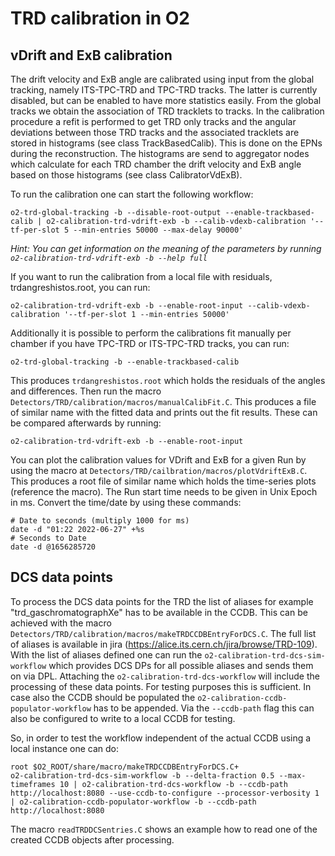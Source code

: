 <!-- doxy
\page refDetectorsTRDcalibration TRD calibration
/doxy -->

# TRD calibration in O2

## vDrift and ExB calibration

The drift velocity and ExB angle are calibrated using input from the global tracking, namely ITS-TPC-TRD and TPC-TRD tracks.
The latter is currently disabled, but can be enabled to have more statistics easily.
From the global tracks we obtain the association of TRD tracklets to tracks.
In the calibration procedure a refit is performed to get TRD only tracks and the angular deviations between those TRD tracks and the associated tracklets are stored in histograms (see class TrackBasedCalib).
This is done on the EPNs during the reconstruction.
The histograms are send to aggregator nodes which calculate for each TRD chamber the drift velocity and ExB angle based on those histograms (see class CalibratorVdExB).

To run the calibration one can start the following workflow:

    o2-trd-global-tracking -b --disable-root-output --enable-trackbased-calib | o2-calibration-trd-vdrift-exb -b --calib-vdexb-calibration '--tf-per-slot 5 --min-entries 50000 --max-delay 90000'

*Hint: You can get information on the meaning of the parameters by running `o2-calibration-trd-vdrift-exb -b --help full`*

If you want to run the calibration from a local file with residuals, trdangreshistos.root, you can run:

    o2-calibration-trd-vdrift-exb -b --enable-root-input --calib-vdexb-calibration '--tf-per-slot 1 --min-entries 50000'

Additionally it is possible to perform the calibrations fit manually per chamber if you have TPC-TRD or ITS-TPC-TRD tracks, you can run:

    o2-trd-global-tracking -b --enable-trackbased-calib

This produces `trdangreshistos.root` which holds the residuals of the angles and differences.
Then run the macro `Detectors/TRD/calibration/macros/manualCalibFit.C`.
This produces a file of similar name with the fitted data and prints out the fit results.
These can be compared afterwards by running:

    o2-calibration-trd-vdrift-exb -b --enable-root-input

You can plot the calibration values for VDrift and ExB for a given Run by using the macro at `Detectors/TRD/cailbration/macros/plotVdriftExB.C`.
This produces a root file of similar name which holds the time-series plots (reference the macro).
The Run start time needs to be given in Unix Epoch in ms.
Convert the time/date by using these commands:

    # Date to seconds (multiply 1000 for ms)
    date -d "01:22 2022-06-27" +%s
    # Seconds to Date
    date -d @1656285720

## DCS data points

To process the DCS data points for the TRD the list of aliases for example "trd_gaschromatographXe" has to be available in the CCDB.
This can be achieved with the macro `Detectors/TRD/calibration/macros/makeTRDCCDBEntryForDCS.C`.
The full list of aliases is available in jira (https://alice.its.cern.ch/jira/browse/TRD-109).
With the list of aliases defined one can run the `o2-calibration-trd-dcs-sim-workflow` which provides DCS DPs for all possible aliases and sends them on via DPL.
Attaching the `o2-calibration-trd-dcs-workflow` will include the processing of these data points.
For testing purposes this is sufficient. In case also the CCDB should be populated the `o2-calibration-ccdb-populator-workflow` has to be appended.
Via the `--ccdb-path` flag this can also be configured to write to a local CCDB for testing.

So, in order to test the workflow independent of the actual CCDB using a local instance one can do:

    root $O2_ROOT/share/macro/makeTRDCCDBEntryForDCS.C+
    o2-calibration-trd-dcs-sim-workflow -b --delta-fraction 0.5 --max-timeframes 10 | o2-calibration-trd-dcs-workflow -b --ccdb-path http://localhost:8080 --use-ccdb-to-configure --processor-verbosity 1 | o2-calibration-ccdb-populator-workflow -b --ccdb-path http://localhost:8080

The macro `readTRDDCSentries.C` shows an example how to read one of the created CCDB objects after processing.
